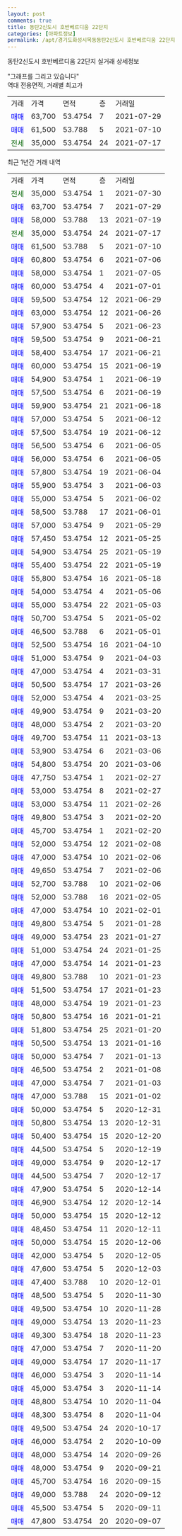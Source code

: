 ```yaml
---
layout: post
comments: true
title: 동탄2신도시 호반베르디움 22단지
categories: [아파트정보]
permalink: /apt/경기도화성시목동동탄2신도시 호반베르디움 22단지
---
```


동탄2신도시 호반베르디움 22단지 실거래 상세정보

<script type="text/javascript">
  google.charts.load('current', {'packages':['line', 'corechart']});
  google.charts.setOnLoadCallback(drawChart);

  function drawChart() {
    var data = new google.visualization.DataTable();
    data.addColumn('date', '거래일');
    data.addColumn('number', "매매");
    data.addColumn('number', "전세");
    data.addColumn('number', "전매");

    data.addRows([[new Date(Date.parse("2021-07-30")), null, 35000, null], [new Date(Date.parse("2021-07-29")), 63700, null, null], [new Date(Date.parse("2021-07-19")), 58000, null, null], [new Date(Date.parse("2021-07-17")), null, 35000, null], [new Date(Date.parse("2021-07-10")), 61500, null, null], [new Date(Date.parse("2021-07-06")), 60800, null, null], [new Date(Date.parse("2021-07-05")), 58000, null, null], [new Date(Date.parse("2021-07-01")), 60000, null, null], [new Date(Date.parse("2021-06-29")), 59500, null, null], [new Date(Date.parse("2021-06-26")), 63000, null, null], [new Date(Date.parse("2021-06-23")), 57900, null, null], [new Date(Date.parse("2021-06-21")), 59500, null, null], [new Date(Date.parse("2021-06-21")), 58400, null, null], [new Date(Date.parse("2021-06-19")), 60000, null, null], [new Date(Date.parse("2021-06-19")), 54900, null, null], [new Date(Date.parse("2021-06-19")), 57500, null, null], [new Date(Date.parse("2021-06-18")), 59900, null, null], [new Date(Date.parse("2021-06-12")), 57000, null, null], [new Date(Date.parse("2021-06-12")), 57500, null, null], [new Date(Date.parse("2021-06-05")), 56500, null, null], [new Date(Date.parse("2021-06-05")), 56000, null, null], [new Date(Date.parse("2021-06-04")), 57800, null, null], [new Date(Date.parse("2021-06-03")), 55900, null, null], [new Date(Date.parse("2021-06-02")), 55000, null, null], [new Date(Date.parse("2021-06-01")), 58500, null, null], [new Date(Date.parse("2021-05-29")), 57000, null, null], [new Date(Date.parse("2021-05-25")), 57450, null, null], [new Date(Date.parse("2021-05-19")), 54900, null, null], [new Date(Date.parse("2021-05-19")), 55400, null, null], [new Date(Date.parse("2021-05-18")), 55800, null, null], [new Date(Date.parse("2021-05-06")), 54000, null, null], [new Date(Date.parse("2021-05-03")), 55000, null, null], [new Date(Date.parse("2021-05-02")), 50700, null, null], [new Date(Date.parse("2021-05-01")), 46500, null, null], [new Date(Date.parse("2021-04-10")), 52500, null, null], [new Date(Date.parse("2021-04-03")), 51000, null, null], [new Date(Date.parse("2021-03-31")), 47000, null, null], [new Date(Date.parse("2021-03-26")), 50500, null, null], [new Date(Date.parse("2021-03-25")), 52000, null, null], [new Date(Date.parse("2021-03-20")), 49900, null, null], [new Date(Date.parse("2021-03-20")), 48000, null, null], [new Date(Date.parse("2021-03-13")), 49700, null, null], [new Date(Date.parse("2021-03-06")), 53900, null, null], [new Date(Date.parse("2021-03-06")), 54800, null, null], [new Date(Date.parse("2021-02-27")), 47750, null, null], [new Date(Date.parse("2021-02-27")), 53000, null, null], [new Date(Date.parse("2021-02-26")), 53000, null, null], [new Date(Date.parse("2021-02-20")), 49800, null, null], [new Date(Date.parse("2021-02-20")), 45700, null, null], [new Date(Date.parse("2021-02-08")), 52000, null, null], [new Date(Date.parse("2021-02-06")), 47000, null, null], [new Date(Date.parse("2021-02-06")), 49650, null, null], [new Date(Date.parse("2021-02-06")), 52700, null, null], [new Date(Date.parse("2021-02-05")), 52000, null, null], [new Date(Date.parse("2021-02-01")), 47000, null, null], [new Date(Date.parse("2021-01-28")), 49800, null, null], [new Date(Date.parse("2021-01-27")), 49000, null, null], [new Date(Date.parse("2021-01-25")), 51000, null, null], [new Date(Date.parse("2021-01-23")), 47000, null, null], [new Date(Date.parse("2021-01-23")), 49800, null, null], [new Date(Date.parse("2021-01-23")), 51500, null, null], [new Date(Date.parse("2021-01-23")), 48000, null, null], [new Date(Date.parse("2021-01-21")), 50800, null, null], [new Date(Date.parse("2021-01-20")), 51800, null, null], [new Date(Date.parse("2021-01-16")), 50500, null, null], [new Date(Date.parse("2021-01-13")), 50000, null, null], [new Date(Date.parse("2021-01-08")), 46500, null, null], [new Date(Date.parse("2021-01-03")), 47000, null, null], [new Date(Date.parse("2021-01-02")), 47000, null, null], [new Date(Date.parse("2020-12-31")), 50000, null, null], [new Date(Date.parse("2020-12-31")), 50800, null, null], [new Date(Date.parse("2020-12-20")), 50400, null, null], [new Date(Date.parse("2020-12-19")), 44500, null, null], [new Date(Date.parse("2020-12-17")), 49000, null, null], [new Date(Date.parse("2020-12-17")), 44500, null, null], [new Date(Date.parse("2020-12-14")), 47900, null, null], [new Date(Date.parse("2020-12-14")), 46900, null, null], [new Date(Date.parse("2020-12-12")), 50000, null, null], [new Date(Date.parse("2020-12-11")), 48450, null, null], [new Date(Date.parse("2020-12-06")), 50000, null, null], [new Date(Date.parse("2020-12-05")), 42000, null, null], [new Date(Date.parse("2020-12-03")), 47600, null, null], [new Date(Date.parse("2020-12-01")), 47400, null, null], [new Date(Date.parse("2020-11-30")), 48500, null, null], [new Date(Date.parse("2020-11-28")), 49500, null, null], [new Date(Date.parse("2020-11-23")), 49000, null, null], [new Date(Date.parse("2020-11-23")), 49300, null, null], [new Date(Date.parse("2020-11-20")), 47000, null, null], [new Date(Date.parse("2020-11-17")), 49000, null, null], [new Date(Date.parse("2020-11-14")), 46000, null, null], [new Date(Date.parse("2020-11-14")), 45000, null, null], [new Date(Date.parse("2020-11-04")), 48800, null, null], [new Date(Date.parse("2020-11-04")), 48300, null, null], [new Date(Date.parse("2020-10-17")), 49500, null, null], [new Date(Date.parse("2020-10-09")), 46000, null, null], [new Date(Date.parse("2020-09-26")), 48000, null, null], [new Date(Date.parse("2020-09-21")), 48000, null, null], [new Date(Date.parse("2020-09-15")), 45700, null, null], [new Date(Date.parse("2020-09-12")), 49000, null, null], [new Date(Date.parse("2020-09-11")), 45500, null, null], [new Date(Date.parse("2020-09-07")), 47800, null, null]]);

    var options = {
      hAxis: {
        format: 'yyyy/MM/dd'
      },    
      lineWidth: 0,
      pointsVisible: true,    
      title: '최근 1년간 유형별 실거래가 분포',
      legend: { position: 'bottom' }
    };

    var formatter = new google.visualization.NumberFormat({pattern:'###,###'} );
    formatter.format(data, 1);
    formatter.format(data, 2);
    
    setTimeout(function() {
        var chart = new google.visualization.LineChart(document.getElementById('columnchart_material'));
        chart.draw(data, (options));
        document.getElementById('loading').style.display = 'none';
    }, 1000);
  }
</script>


<div id="loading" style="z-index:20; display: block; margin-left: 0px">"그래프를 그리고 있습니다"</div>
<div id="columnchart_material" style="width: 95%; margin-left: 0px; display: block"></div>
<!-- contents start -->
역대 전용면적, 거래별 최고가
<table class="sortable">
    <tr>
      <td>거래</td>
      <td>가격</td>
      <td>면적</td>
      <td>층</td>
      <td>거래일</td>
    </tr>
        <tr>
          <td><a style="color: blue">매매</a></td>
          <td>63,700</td>
          <td>53.4754</td>
          <td>7</td>
          <td>2021-07-29</td>
        </tr>            <tr>
          <td><a style="color: blue">매매</a></td>
          <td>61,500</td>
          <td>53.788</td>
          <td>5</td>
          <td>2021-07-10</td>
        </tr>        
        <tr>
              <td><a style="color: darkgreen">전세</a></td>
              <td>35,000</td>
              <td>53.4754</td>
              <td>24</td>
              <td>2021-07-17</td>
            </tr>        
    
</table>

최근 1년간 거래 내역

<table class="sortable">
    <tr>
      <td>거래</td>
      <td>가격</td>
      <td>면적</td>
      <td>층</td>
      <td>거래일</td>
    </tr>
    <tr>
      <td><a style="color: darkgreen">전세</a></td>
      <td>35,000</td>
      <td>53.4754</td>
      <td>1</td>
      <td>2021-07-30</td>
    </tr>          <tr>
      <td><a style="color: blue">매매</a></td>
      <td>63,700</td>
      <td>53.4754</td>
      <td>7</td>
      <td>2021-07-29</td>
    </tr>          <tr>
      <td><a style="color: blue">매매</a></td>
      <td>58,000</td>
      <td>53.788</td>
      <td>13</td>
      <td>2021-07-19</td>
    </tr>          <tr>
      <td><a style="color: darkgreen">전세</a></td>
      <td>35,000</td>
      <td>53.4754</td>
      <td>24</td>
      <td>2021-07-17</td>
    </tr>          <tr>
      <td><a style="color: blue">매매</a></td>
      <td>61,500</td>
      <td>53.788</td>
      <td>5</td>
      <td>2021-07-10</td>
    </tr>          <tr>
      <td><a style="color: blue">매매</a></td>
      <td>60,800</td>
      <td>53.4754</td>
      <td>6</td>
      <td>2021-07-06</td>
    </tr>          <tr>
      <td><a style="color: blue">매매</a></td>
      <td>58,000</td>
      <td>53.4754</td>
      <td>1</td>
      <td>2021-07-05</td>
    </tr>          <tr>
      <td><a style="color: blue">매매</a></td>
      <td>60,000</td>
      <td>53.4754</td>
      <td>4</td>
      <td>2021-07-01</td>
    </tr>          <tr>
      <td><a style="color: blue">매매</a></td>
      <td>59,500</td>
      <td>53.4754</td>
      <td>12</td>
      <td>2021-06-29</td>
    </tr>          <tr>
      <td><a style="color: blue">매매</a></td>
      <td>63,000</td>
      <td>53.4754</td>
      <td>12</td>
      <td>2021-06-26</td>
    </tr>          <tr>
      <td><a style="color: blue">매매</a></td>
      <td>57,900</td>
      <td>53.4754</td>
      <td>5</td>
      <td>2021-06-23</td>
    </tr>          <tr>
      <td><a style="color: blue">매매</a></td>
      <td>59,500</td>
      <td>53.4754</td>
      <td>9</td>
      <td>2021-06-21</td>
    </tr>          <tr>
      <td><a style="color: blue">매매</a></td>
      <td>58,400</td>
      <td>53.4754</td>
      <td>17</td>
      <td>2021-06-21</td>
    </tr>          <tr>
      <td><a style="color: blue">매매</a></td>
      <td>60,000</td>
      <td>53.4754</td>
      <td>15</td>
      <td>2021-06-19</td>
    </tr>          <tr>
      <td><a style="color: blue">매매</a></td>
      <td>54,900</td>
      <td>53.4754</td>
      <td>1</td>
      <td>2021-06-19</td>
    </tr>          <tr>
      <td><a style="color: blue">매매</a></td>
      <td>57,500</td>
      <td>53.4754</td>
      <td>6</td>
      <td>2021-06-19</td>
    </tr>          <tr>
      <td><a style="color: blue">매매</a></td>
      <td>59,900</td>
      <td>53.4754</td>
      <td>21</td>
      <td>2021-06-18</td>
    </tr>          <tr>
      <td><a style="color: blue">매매</a></td>
      <td>57,000</td>
      <td>53.4754</td>
      <td>5</td>
      <td>2021-06-12</td>
    </tr>          <tr>
      <td><a style="color: blue">매매</a></td>
      <td>57,500</td>
      <td>53.4754</td>
      <td>19</td>
      <td>2021-06-12</td>
    </tr>          <tr>
      <td><a style="color: blue">매매</a></td>
      <td>56,500</td>
      <td>53.4754</td>
      <td>6</td>
      <td>2021-06-05</td>
    </tr>          <tr>
      <td><a style="color: blue">매매</a></td>
      <td>56,000</td>
      <td>53.4754</td>
      <td>6</td>
      <td>2021-06-05</td>
    </tr>          <tr>
      <td><a style="color: blue">매매</a></td>
      <td>57,800</td>
      <td>53.4754</td>
      <td>19</td>
      <td>2021-06-04</td>
    </tr>          <tr>
      <td><a style="color: blue">매매</a></td>
      <td>55,900</td>
      <td>53.4754</td>
      <td>3</td>
      <td>2021-06-03</td>
    </tr>          <tr>
      <td><a style="color: blue">매매</a></td>
      <td>55,000</td>
      <td>53.4754</td>
      <td>5</td>
      <td>2021-06-02</td>
    </tr>          <tr>
      <td><a style="color: blue">매매</a></td>
      <td>58,500</td>
      <td>53.788</td>
      <td>17</td>
      <td>2021-06-01</td>
    </tr>          <tr>
      <td><a style="color: blue">매매</a></td>
      <td>57,000</td>
      <td>53.4754</td>
      <td>9</td>
      <td>2021-05-29</td>
    </tr>          <tr>
      <td><a style="color: blue">매매</a></td>
      <td>57,450</td>
      <td>53.4754</td>
      <td>12</td>
      <td>2021-05-25</td>
    </tr>          <tr>
      <td><a style="color: blue">매매</a></td>
      <td>54,900</td>
      <td>53.4754</td>
      <td>25</td>
      <td>2021-05-19</td>
    </tr>          <tr>
      <td><a style="color: blue">매매</a></td>
      <td>55,400</td>
      <td>53.4754</td>
      <td>22</td>
      <td>2021-05-19</td>
    </tr>          <tr>
      <td><a style="color: blue">매매</a></td>
      <td>55,800</td>
      <td>53.4754</td>
      <td>16</td>
      <td>2021-05-18</td>
    </tr>          <tr>
      <td><a style="color: blue">매매</a></td>
      <td>54,000</td>
      <td>53.4754</td>
      <td>4</td>
      <td>2021-05-06</td>
    </tr>          <tr>
      <td><a style="color: blue">매매</a></td>
      <td>55,000</td>
      <td>53.4754</td>
      <td>22</td>
      <td>2021-05-03</td>
    </tr>          <tr>
      <td><a style="color: blue">매매</a></td>
      <td>50,700</td>
      <td>53.4754</td>
      <td>5</td>
      <td>2021-05-02</td>
    </tr>          <tr>
      <td><a style="color: blue">매매</a></td>
      <td>46,500</td>
      <td>53.788</td>
      <td>6</td>
      <td>2021-05-01</td>
    </tr>          <tr>
      <td><a style="color: blue">매매</a></td>
      <td>52,500</td>
      <td>53.4754</td>
      <td>16</td>
      <td>2021-04-10</td>
    </tr>          <tr>
      <td><a style="color: blue">매매</a></td>
      <td>51,000</td>
      <td>53.4754</td>
      <td>9</td>
      <td>2021-04-03</td>
    </tr>          <tr>
      <td><a style="color: blue">매매</a></td>
      <td>47,000</td>
      <td>53.4754</td>
      <td>4</td>
      <td>2021-03-31</td>
    </tr>          <tr>
      <td><a style="color: blue">매매</a></td>
      <td>50,500</td>
      <td>53.4754</td>
      <td>17</td>
      <td>2021-03-26</td>
    </tr>          <tr>
      <td><a style="color: blue">매매</a></td>
      <td>52,000</td>
      <td>53.4754</td>
      <td>4</td>
      <td>2021-03-25</td>
    </tr>          <tr>
      <td><a style="color: blue">매매</a></td>
      <td>49,900</td>
      <td>53.4754</td>
      <td>9</td>
      <td>2021-03-20</td>
    </tr>          <tr>
      <td><a style="color: blue">매매</a></td>
      <td>48,000</td>
      <td>53.4754</td>
      <td>2</td>
      <td>2021-03-20</td>
    </tr>          <tr>
      <td><a style="color: blue">매매</a></td>
      <td>49,700</td>
      <td>53.4754</td>
      <td>11</td>
      <td>2021-03-13</td>
    </tr>          <tr>
      <td><a style="color: blue">매매</a></td>
      <td>53,900</td>
      <td>53.4754</td>
      <td>6</td>
      <td>2021-03-06</td>
    </tr>          <tr>
      <td><a style="color: blue">매매</a></td>
      <td>54,800</td>
      <td>53.4754</td>
      <td>20</td>
      <td>2021-03-06</td>
    </tr>          <tr>
      <td><a style="color: blue">매매</a></td>
      <td>47,750</td>
      <td>53.4754</td>
      <td>1</td>
      <td>2021-02-27</td>
    </tr>          <tr>
      <td><a style="color: blue">매매</a></td>
      <td>53,000</td>
      <td>53.4754</td>
      <td>8</td>
      <td>2021-02-27</td>
    </tr>          <tr>
      <td><a style="color: blue">매매</a></td>
      <td>53,000</td>
      <td>53.4754</td>
      <td>11</td>
      <td>2021-02-26</td>
    </tr>          <tr>
      <td><a style="color: blue">매매</a></td>
      <td>49,800</td>
      <td>53.4754</td>
      <td>3</td>
      <td>2021-02-20</td>
    </tr>          <tr>
      <td><a style="color: blue">매매</a></td>
      <td>45,700</td>
      <td>53.4754</td>
      <td>1</td>
      <td>2021-02-20</td>
    </tr>          <tr>
      <td><a style="color: blue">매매</a></td>
      <td>52,000</td>
      <td>53.4754</td>
      <td>12</td>
      <td>2021-02-08</td>
    </tr>          <tr>
      <td><a style="color: blue">매매</a></td>
      <td>47,000</td>
      <td>53.4754</td>
      <td>10</td>
      <td>2021-02-06</td>
    </tr>          <tr>
      <td><a style="color: blue">매매</a></td>
      <td>49,650</td>
      <td>53.4754</td>
      <td>7</td>
      <td>2021-02-06</td>
    </tr>          <tr>
      <td><a style="color: blue">매매</a></td>
      <td>52,700</td>
      <td>53.788</td>
      <td>10</td>
      <td>2021-02-06</td>
    </tr>          <tr>
      <td><a style="color: blue">매매</a></td>
      <td>52,000</td>
      <td>53.788</td>
      <td>16</td>
      <td>2021-02-05</td>
    </tr>          <tr>
      <td><a style="color: blue">매매</a></td>
      <td>47,000</td>
      <td>53.4754</td>
      <td>10</td>
      <td>2021-02-01</td>
    </tr>          <tr>
      <td><a style="color: blue">매매</a></td>
      <td>49,800</td>
      <td>53.4754</td>
      <td>5</td>
      <td>2021-01-28</td>
    </tr>          <tr>
      <td><a style="color: blue">매매</a></td>
      <td>49,000</td>
      <td>53.4754</td>
      <td>23</td>
      <td>2021-01-27</td>
    </tr>          <tr>
      <td><a style="color: blue">매매</a></td>
      <td>51,000</td>
      <td>53.4754</td>
      <td>24</td>
      <td>2021-01-25</td>
    </tr>          <tr>
      <td><a style="color: blue">매매</a></td>
      <td>47,000</td>
      <td>53.4754</td>
      <td>14</td>
      <td>2021-01-23</td>
    </tr>          <tr>
      <td><a style="color: blue">매매</a></td>
      <td>49,800</td>
      <td>53.788</td>
      <td>10</td>
      <td>2021-01-23</td>
    </tr>          <tr>
      <td><a style="color: blue">매매</a></td>
      <td>51,500</td>
      <td>53.4754</td>
      <td>17</td>
      <td>2021-01-23</td>
    </tr>          <tr>
      <td><a style="color: blue">매매</a></td>
      <td>48,000</td>
      <td>53.4754</td>
      <td>19</td>
      <td>2021-01-23</td>
    </tr>          <tr>
      <td><a style="color: blue">매매</a></td>
      <td>50,800</td>
      <td>53.4754</td>
      <td>16</td>
      <td>2021-01-21</td>
    </tr>          <tr>
      <td><a style="color: blue">매매</a></td>
      <td>51,800</td>
      <td>53.4754</td>
      <td>25</td>
      <td>2021-01-20</td>
    </tr>          <tr>
      <td><a style="color: blue">매매</a></td>
      <td>50,500</td>
      <td>53.4754</td>
      <td>13</td>
      <td>2021-01-16</td>
    </tr>          <tr>
      <td><a style="color: blue">매매</a></td>
      <td>50,000</td>
      <td>53.4754</td>
      <td>7</td>
      <td>2021-01-13</td>
    </tr>          <tr>
      <td><a style="color: blue">매매</a></td>
      <td>46,500</td>
      <td>53.4754</td>
      <td>2</td>
      <td>2021-01-08</td>
    </tr>          <tr>
      <td><a style="color: blue">매매</a></td>
      <td>47,000</td>
      <td>53.4754</td>
      <td>7</td>
      <td>2021-01-03</td>
    </tr>          <tr>
      <td><a style="color: blue">매매</a></td>
      <td>47,000</td>
      <td>53.788</td>
      <td>15</td>
      <td>2021-01-02</td>
    </tr>          <tr>
      <td><a style="color: blue">매매</a></td>
      <td>50,000</td>
      <td>53.4754</td>
      <td>5</td>
      <td>2020-12-31</td>
    </tr>          <tr>
      <td><a style="color: blue">매매</a></td>
      <td>50,800</td>
      <td>53.4754</td>
      <td>13</td>
      <td>2020-12-31</td>
    </tr>          <tr>
      <td><a style="color: blue">매매</a></td>
      <td>50,400</td>
      <td>53.4754</td>
      <td>15</td>
      <td>2020-12-20</td>
    </tr>          <tr>
      <td><a style="color: blue">매매</a></td>
      <td>44,500</td>
      <td>53.4754</td>
      <td>5</td>
      <td>2020-12-19</td>
    </tr>          <tr>
      <td><a style="color: blue">매매</a></td>
      <td>49,000</td>
      <td>53.4754</td>
      <td>9</td>
      <td>2020-12-17</td>
    </tr>          <tr>
      <td><a style="color: blue">매매</a></td>
      <td>44,500</td>
      <td>53.4754</td>
      <td>7</td>
      <td>2020-12-17</td>
    </tr>          <tr>
      <td><a style="color: blue">매매</a></td>
      <td>47,900</td>
      <td>53.4754</td>
      <td>5</td>
      <td>2020-12-14</td>
    </tr>          <tr>
      <td><a style="color: blue">매매</a></td>
      <td>46,900</td>
      <td>53.4754</td>
      <td>12</td>
      <td>2020-12-14</td>
    </tr>          <tr>
      <td><a style="color: blue">매매</a></td>
      <td>50,000</td>
      <td>53.4754</td>
      <td>15</td>
      <td>2020-12-12</td>
    </tr>          <tr>
      <td><a style="color: blue">매매</a></td>
      <td>48,450</td>
      <td>53.4754</td>
      <td>11</td>
      <td>2020-12-11</td>
    </tr>          <tr>
      <td><a style="color: blue">매매</a></td>
      <td>50,000</td>
      <td>53.4754</td>
      <td>15</td>
      <td>2020-12-06</td>
    </tr>          <tr>
      <td><a style="color: blue">매매</a></td>
      <td>42,000</td>
      <td>53.4754</td>
      <td>5</td>
      <td>2020-12-05</td>
    </tr>          <tr>
      <td><a style="color: blue">매매</a></td>
      <td>47,600</td>
      <td>53.4754</td>
      <td>5</td>
      <td>2020-12-03</td>
    </tr>          <tr>
      <td><a style="color: blue">매매</a></td>
      <td>47,400</td>
      <td>53.788</td>
      <td>10</td>
      <td>2020-12-01</td>
    </tr>          <tr>
      <td><a style="color: blue">매매</a></td>
      <td>48,500</td>
      <td>53.4754</td>
      <td>5</td>
      <td>2020-11-30</td>
    </tr>          <tr>
      <td><a style="color: blue">매매</a></td>
      <td>49,500</td>
      <td>53.4754</td>
      <td>10</td>
      <td>2020-11-28</td>
    </tr>          <tr>
      <td><a style="color: blue">매매</a></td>
      <td>49,000</td>
      <td>53.4754</td>
      <td>13</td>
      <td>2020-11-23</td>
    </tr>          <tr>
      <td><a style="color: blue">매매</a></td>
      <td>49,300</td>
      <td>53.4754</td>
      <td>18</td>
      <td>2020-11-23</td>
    </tr>          <tr>
      <td><a style="color: blue">매매</a></td>
      <td>47,000</td>
      <td>53.4754</td>
      <td>7</td>
      <td>2020-11-20</td>
    </tr>          <tr>
      <td><a style="color: blue">매매</a></td>
      <td>49,000</td>
      <td>53.4754</td>
      <td>17</td>
      <td>2020-11-17</td>
    </tr>          <tr>
      <td><a style="color: blue">매매</a></td>
      <td>46,000</td>
      <td>53.4754</td>
      <td>3</td>
      <td>2020-11-14</td>
    </tr>          <tr>
      <td><a style="color: blue">매매</a></td>
      <td>45,000</td>
      <td>53.4754</td>
      <td>3</td>
      <td>2020-11-14</td>
    </tr>          <tr>
      <td><a style="color: blue">매매</a></td>
      <td>48,800</td>
      <td>53.4754</td>
      <td>10</td>
      <td>2020-11-04</td>
    </tr>          <tr>
      <td><a style="color: blue">매매</a></td>
      <td>48,300</td>
      <td>53.4754</td>
      <td>8</td>
      <td>2020-11-04</td>
    </tr>          <tr>
      <td><a style="color: blue">매매</a></td>
      <td>49,500</td>
      <td>53.4754</td>
      <td>24</td>
      <td>2020-10-17</td>
    </tr>          <tr>
      <td><a style="color: blue">매매</a></td>
      <td>46,000</td>
      <td>53.4754</td>
      <td>2</td>
      <td>2020-10-09</td>
    </tr>          <tr>
      <td><a style="color: blue">매매</a></td>
      <td>48,000</td>
      <td>53.4754</td>
      <td>14</td>
      <td>2020-09-26</td>
    </tr>          <tr>
      <td><a style="color: blue">매매</a></td>
      <td>48,000</td>
      <td>53.4754</td>
      <td>9</td>
      <td>2020-09-21</td>
    </tr>          <tr>
      <td><a style="color: blue">매매</a></td>
      <td>45,700</td>
      <td>53.4754</td>
      <td>16</td>
      <td>2020-09-15</td>
    </tr>          <tr>
      <td><a style="color: blue">매매</a></td>
      <td>49,000</td>
      <td>53.788</td>
      <td>24</td>
      <td>2020-09-12</td>
    </tr>          <tr>
      <td><a style="color: blue">매매</a></td>
      <td>45,500</td>
      <td>53.4754</td>
      <td>5</td>
      <td>2020-09-11</td>
    </tr>          <tr>
      <td><a style="color: blue">매매</a></td>
      <td>47,800</td>
      <td>53.4754</td>
      <td>20</td>
      <td>2020-09-07</td>
    </tr>      </table>
<!-- contents end -->    

